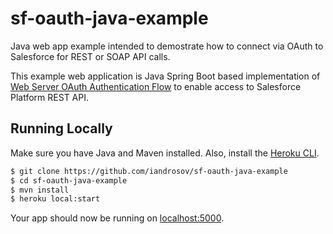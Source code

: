# sf-oauth-java-example
Java web app example intended to demostrate how to connect via OAuth to Salesforce for REST or SOAP API calls.

This example web application is Java Spring Boot based implementation of [Web Server OAuth Authentication Flow](https://developer.salesforce.com/docs/atlas.en-us.api_rest.meta/api_rest/intro_understanding_web_server_oauth_flow.htm) to enable access to Salesforce Platform REST API.

## Running Locally

Make sure you have Java and Maven installed.  Also, install the [Heroku CLI](https://cli.heroku.com/).

```sh
$ git clone https://github.com/iandrosov/sf-oauth-java-example
$ cd sf-oauth-java-example
$ mvn install
$ heroku local:start
```

Your app should now be running on [localhost:5000](http://localhost:5000/).
